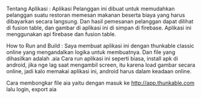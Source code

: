 Tentang Aplikasi :
Aplikasi Pelanggan ini dibuat untuk memudahkan pelanggan suatu restoran memesan makanan beserta biaya yang harus dibayarkan secara langsung. Dan hasil pemesanan pelanggan dapat dilihat di fusion table, dan gambar di aplikasi ini di simpan di firebase. Aplikasi ini menggunakan api firebase dan fusion table.

How to Run and Build :
Saya membuat aplikasi ini dengan thunkable classic online yang mengandalkan logika untuk membuatnya. Dan file yang dihasilkan adalah .aia
Cara run aplikasi ini seperti biasa, install apk di android, jika nge lag saat mengambil screen, itu karena load gambar secara online, jadi kalo memakai aplikasi ini, android harus dalam keadaan online.

Cara membongkar file aia yaitu dengan masuk ke http://app.thunkable.com lalu login, export aia
